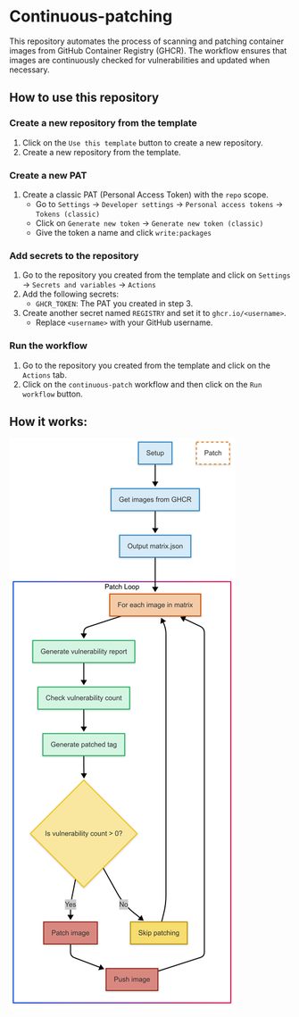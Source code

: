 # Continuous-patching

This repository automates the process of scanning and patching container images from GitHub Container Registry (GHCR). The workflow ensures that images are continuously checked for vulnerabilities and updated when necessary.

<!-- image of actions running -->

## How to use this repository

### Create a new repository from the template

1. Click on the `Use this template` button to create a new repository.
2. Create a new repository from the template.

### Create a new PAT

1. Create a classic PAT (Personal Access Token) with the `repo` scope.
   - Go to `Settings` -> `Developer settings` -> `Personal access tokens` -> `Tokens (classic)`
   - Click on `Generate new token` -> `Generate new token (classic)`
   - Give the token a name and click `write:packages`

### Add secrets to the repository

1. Go to the repository you created from the template and click on `Settings` -> `Secrets and variables` -> `Actions`
2. Add the following secrets:
   - `GHCR_TOKEN`: The PAT you created in step 3.
3. Create another secret named `REGISTRY` and set it to `ghcr.io/<username>`.
   - Replace `<username>` with your GitHub username.

### Run the workflow

1. Go to the repository you created from the template and click on the `Actions` tab.
2. Click on the `continuous-patch` workflow and then click on the `Run workflow` button.

## How it works:

![Flowchart](imgs/flowchart.png)
